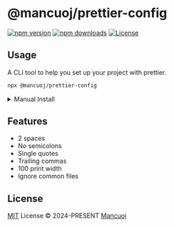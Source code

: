 # @mancuoj/prettier-config

[![npm version][npm-version-src]][npm-version-href]
[![npm downloads][npm-downloads-src]][npm-downloads-href]
[![License][license-src]][license-href]

## Usage

A CLI tool to help you set up your project with prettier.

```sh
npx @mancuoj/prettier-config
```

<details>
<summary>Manual Install</summary>

```sh
npm i -D prettier @mancuoj/prettier-config
```

And add the following to your `package.json`:

```json
{
  "scripts": {
    "format": "prettier --write ."
  },
  "prettier": "@mancuoj/prettier-config"
}
```

</details>

## Features

- 2 spaces
- No semicolons
- Single quotes
- Trailing commas
- 100 print width
- Ignore common files

## License

[MIT](https://github.com/mancuoj/prettier-config/blob/main/LICENSE) License © 2024-PRESENT [Mancuoj](https://github.com/mancuoj)

<!-- Badges -->

[npm-version-src]: https://img.shields.io/npm/v/@mancuoj/prettier-config?style=flat&colorA=18181b&colorB=1f6feb
[npm-version-href]: https://npmjs.com/package/@mancuoj/prettier-config
[npm-downloads-src]: https://img.shields.io/npm/dm/@mancuoj/prettier-config?style=flat&colorA=18181b&colorB=1f6feb
[npm-downloads-href]: https://npmjs.com/package/@mancuoj/prettier-config
[license-src]: https://img.shields.io/github/license/mancuoj/prettier-config.svg?style=flat&colorA=18181b&colorB=1f6feb
[license-href]: https://github.com/mancuoj/prettier-config/blob/main/LICENSE
